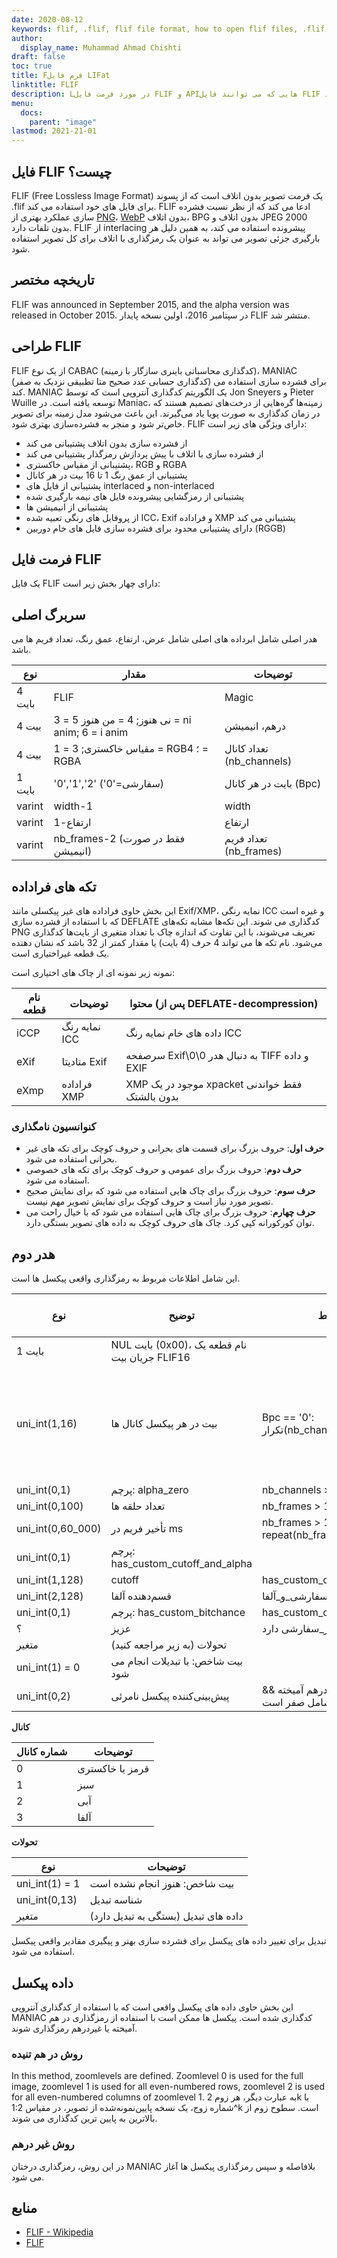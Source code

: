 ```yaml
---
date: 2020-08-12
keywords: flif, .flif, flif file format, how to open flif files, .flif extension, flif extension
author:
  display_name: Muhammad Ahmad Chishti
draft: false
toc: true
title: Fفرم فایل LIFat
linktitle: FLIF
description: Lدر مورد فرمت فایل FLIF و APIهایی که می توانند فایل FLIF را ایجاد و باز کنند، کسب درآمد کنیدs.
menu:
  docs:
    parent: "image"
lastmod: 2021-21-01
---
```


## فایل FLIF چیست؟ ##

FLIF (Free Lossless Image Format) یک فرمت تصویر بدون اتلاف است که از پسوند .flif برای فایل های خود استفاده می کند. FLIF ادعا می کند که از نظر نسبت فشرده سازی عملکرد بهتری از [PNG](/image/png/)، [WebP](/image/webp/) بدون اتلاف، BPG بدون اتلاف و JPEG 2000 بدون تلفات دارد. FLIF از interlacing پیشرونده استفاده می کند، به همین دلیل هر بارگیری جزئی تصویر می تواند به عنوان یک رمزگذاری با اتلاف برای کل تصویر استفاده شود.

## تاریخچه مختصر ##

FLIF was announced in September 2015, and the alpha version was released in October 2015. در سپتامبر 2016، اولین نسخه پایدار FLIF منتشر شد.

## طراحی FLIF ##

FLIF از یک نوع CABAC (کدگذاری محاسباتی باینری سازگار با زمینه)، MANIAC (کدگذاری حسابی عدد صحیح متا تطبیقی نزدیک به صفر) برای فشرده سازی استفاده می کند. MANIAC یک الگوریتم کدگذاری آنتروپی است که توسط Jon Sneyers و Pieter Wuille توسعه یافته است. در Maniac، زمینه‌ها گره‌هایی از درخت‌های تصمیم هستند که در زمان کدگذاری به صورت پویا یاد می‌گیرند. این باعث می‌شود مدل زمینه برای تصویر خاص‌تر شود و منجر به فشرده‌سازی بهتری شود. FLIF دارای ویژگی های زیر است:

- از فشرده سازی بدون اتلاف پشتیبانی می کند
- از فشرده سازی با اتلاف با پیش پردازش رمزگذار پشتیبانی می کند
- پشتیبانی از مقیاس خاکستری، RGB و RGBA
- پشتیبانی از عمق رنگ 1 تا 16 بیت در هر کانال
- پشتیبانی از فایل های interlaced و non-interlaced
- پشتیبانی از رمزگشایی پیشرونده فایل های نیمه بارگیری شده
- پشتیبانی از انیمیشن ها
- از پروفایل های رنگی تعبیه شده ICC، Exif و فراداده XMP پشتیبانی می کند
- دارای پشتیبانی محدود برای فشرده سازی فایل های خام دوربین (RGGB)

## فرمت فایل FLIF ##

یک فایل FLIF دارای چهار بخش زیر است:

## سربرگ اصلی ##

هدر اصلی شامل ابرداده های اصلی شامل عرض، ارتفاع، عمق رنگ، تعداد فریم ها می باشد.

|نوع|مقدار|توضیحات|
|---|---|---|
|4 بایت|FLIF|Magic|
|4 بیت|3 = نی هنوز; 4 = من هنوز 5 = ni anim; 6 = i anim|درهم، انیمیشن|
|4 بیت|1 = مقیاس خاکستری; 3 = RGB؛ 4 = RGBA|تعداد کانال (nb_channels)|
|1 بایت|'0','1','2' ('0'=سفارشی)|بایت در هر کانال (Bpc)|
|varint|width-1|width|
|varint|ارتفاع-1|ارتفاع|
|varint|nb_frames-2 (فقط در صورت انیمیشن)|تعداد فریم (nb_frames)|

## تکه های فراداده ##

این بخش حاوی فراداده های غیر پیکسلی مانند Exif/XMP، نمایه رنگی ICC و غیره است که با استفاده از فشرده سازی DEFLATE کدگذاری می شوند. این تکه‌ها مشابه تکه‌های PNG تعریف می‌شوند، با این تفاوت که اندازه چاک با تعداد متغیری از بایت‌ها کدگذاری می‌شود. نام تکه ها می تواند 4 حرف (4 بایت) یا مقدار کمتر از 32 باشد که نشان دهنده یک قطعه غیراختیاری است.

نمونه زیر نمونه ای از چاک های اختیاری است:

|نام قطعه|توضیحات|محتوا (پس از DEFLATE-decompression)|
|---|---|---|
|iCCP|نمایه رنگ ICC|داده های خام نمایه رنگ ICC|
|eXif|متادیتا Exif|سرصفحه Exif\0\0 به دنبال هدر TIFF و داده EXIF|
|eXmp|فراداده XMP|XMP موجود در یک xpacket فقط خواندنی بدون بالشتک|

### کنوانسیون نامگذاری ###

- **حرف اول**: حروف بزرگ برای قسمت های بحرانی و حروف کوچک برای تکه های غیر بحرانی استفاده می شود.
- **حرف دوم**: حروف بزرگ برای عمومی و حروف کوچک برای تکه های خصوصی استفاده می شود.
- **حرف سوم**: حروف بزرگ برای چاک هایی استفاده می شود که برای نمایش صحیح تصویر مورد نیاز است و حروف کوچک برای نمایش تصویر مهم نیست.
- **حرف چهارم**: حروف بزرگ برای چاک هایی استفاده می شود که با خیال راحت می توان کورکورانه کپی کرد. چاک های حروف کوچک به داده های تصویر بستگی دارد.

## هدر دوم ##

این شامل اطلاعات مربوط به رمزگذاری واقعی پیکسل ها است.

|نوع|توضیح|شرایط|مقدار پیش فرض|
|---|---|---|---|
|1 بایت|NUL بایت (0x00)، نام قطعه یک جریان بیت FLIF16||
|uni_int(1,16)|بیت در هر پیکسل کانال ها|Bpc == '0': تکرار(nb_channels)|8 اگر Bpc == '1'، 16 اگر Bpc == '2'|
|uni_int(0,1)|پرچم: alpha_zero|nb_channels > 3|0|
|uni_int(0,100)|تعداد حلقه ها|nb_frames > 1||
|uni_int(0,60_000)|تأخیر فریم در ms|nb_frames > 1: repeat(nb_frames)|
|uni_int(0,1)|پرچم: has_custom_cutoff_and_alpha|||
|uni_int(1,128)|cutoff|has_custom_cutoff_and_alpha|2|
|uni_int(2,128)|قسم‌دهنده آلفا|دارای_برش_سفارشی_و_آلفا|19|
|uni_int(0,1)|پرچم: has_custom_bitchance|has_custom_cutoff_and_alpha|0|
|؟|عزیز|عزیز_سفارشی دارد||
|متغیر|تحولات (به زیر مراجعه کنید)|||
|uni_int(1) = 0|بیت شاخص: با تبدیلات انجام می شود|||
|uni_int(0,2)|پیش‌بینی‌کننده پیکسل نامرئی|آلفا_صفر && درهم آمیخته && محدوده آلفا شامل صفر است||

**کانال**

|شماره کانال|توضیحات|
|---|----|
|0|قرمز یا خاکستری|
|1|سبز|
|2|آبی|
|3|آلفا|

**تحولات**

|نوع|توضیحات|
|---|---|
|uni_int(1) = 1|بیت شاخص: هنوز انجام نشده است|
|uni_int(0,13)|شناسه تبدیل|
|متغیر|داده های تبدیل (بستگی به تبدیل دارد)|

تبدیل برای تغییر داده های پیکسل برای فشرده سازی بهتر و پیگیری مقادیر واقعی پیکسل استفاده می شود.

## داده پیکسل ##

این بخش حاوی داده های پیکسل واقعی است که با استفاده از کدگذاری آنتروپی MANIAC کدگذاری شده است. پیکسل ها ممکن است با استفاده از رمزگذاری در هم آمیخته یا غیردرهم رمزگذاری شوند.

### روش در هم تنیده ###

In this method, zoomlevels are defined. Zoomlevel 0 is used for the full image, zoomlevel 1 is used for all even-numbered rows, zoomlevel 2 is used for all even-numbered columns of zoomlevel 1. به عبارت دیگر، هر زوم 2k با شماره زوج، یک نسخه پایین‌نمونه‌شده از تصویر، در مقیاس 1:2^k است. سطوح زوم از بالاترین به پایین ترین کدگذاری می شوند.

### روش غیر درهم ###

در این روش، رمزگذاری درختان MANIAC بلافاصله و سپس رمزگذاری پیکسل ها آغاز می شود.

## منابع ##

- [FLIF - Wikipedia](https://en.wikipedia.org/wiki/Free_Lossless_Image_Format)
- [FLIF](http://flif.info/)

